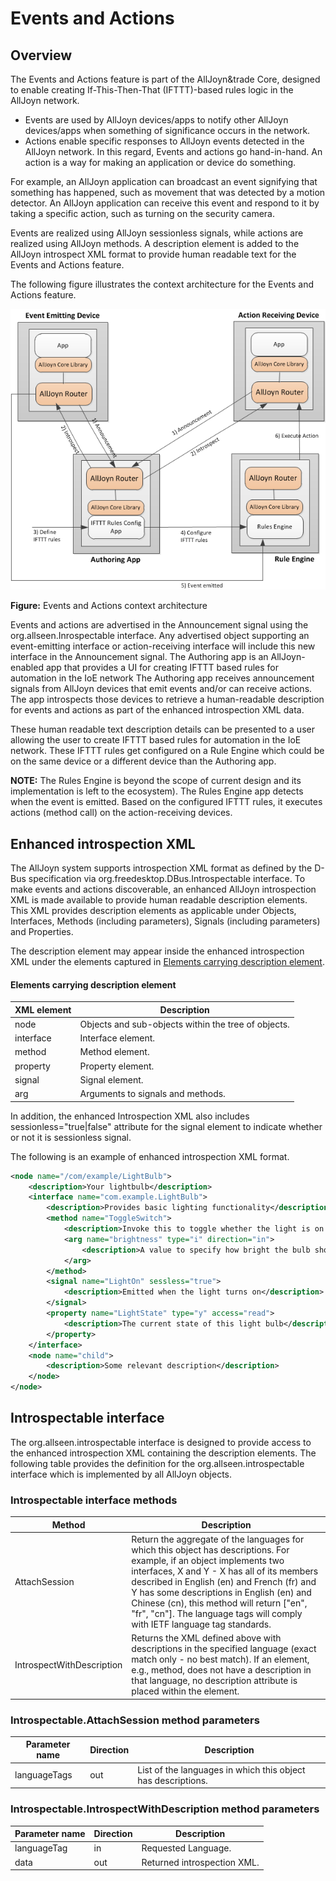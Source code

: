 # Events and Actions

## Overview

The Events and Actions feature is part of the AllJoyn&trade Core,
designed to enable creating If-This-Then-That (IFTTT)-based
rules logic in the AllJoyn network.

* Events are used by AllJoyn devices/apps to notify other
AllJoyn devices/apps when something of significance occurs in the network.
* Actions enable specific responses to AllJoyn events detected
in the AllJoyn network. In this regard, Events and actions
go hand-in-hand. An action is a way for making an application
or device do something.

For example, an AllJoyn application can broadcast an event
signifying that something has happened, such as movement
that was detected by a motion detector. An AllJoyn application
can receive this event and respond to it by taking a specific
action, such as turning on the security camera.

Events are realized using AllJoyn sessionless signals,
while actions are realized using AllJoyn methods. A description
element is added to the AllJoyn introspect XML format to
provide human readable text for the Events and Actions feature.

The following figure illustrates the context architecture
for the Events and Actions feature.

![events-actions-arch][events-actions-arch]

**Figure:** Events and Actions context architecture

Events and actions are advertised in the Announcement signal
using the org.allseen.Inrospectable interface. Any advertised
object supporting an event-emitting interface or action-receiving
interface will include this new interface in the Announcement
signal. The Authoring app is an AllJoyn-enabled app that provides
a UI for creating IFTTT based rules for automation in the
IoE network The Authoring app receives announcement signals
from AllJoyn devices that emit events and/or can receive actions.
The app introspects those devices to retrieve a human-readable
description for events and actions as part of the enhanced
introspection XML data.  

These human readable text description details can be presented
to a user allowing the user to create IFTTT based rules for
automation in the IoE network. These IFTTT rules get configured
on a Rule Engine which could be on the same device or a different
device than the Authoring app.

**NOTE:** The Rules Engine is beyond the scope of current design
and its implementation is left to the ecosystem). The Rules Engine
app detects when the event is emitted. Based on the configured
IFTTT rules, it executes actions (method call) on the action-receiving devices.

## Enhanced introspection XML

The AllJoyn system supports introspection XML format as
defined by the D-Bus specification via org.freedesktop.DBus.Introspectable
interface. To make events and actions discoverable, an enhanced AllJoyn
introspection XML is made available to provide human readable description
elements. This XML provides description elements as applicable under Objects,
Interfaces, Methods (including parameters), Signals (including parameters) and Properties.

The description element may appear inside the enhanced introspection
XML under the elements captured in [Elements carrying description element][elements-carrying-description-element].

#### Elements carrying description element

| XML element | Description |
|---|---|
| node | Objects and sub-objects within the tree of objects. |
| interface | Interface element. |
| method | Method element. |
| property | Property element. |
| signal | Signal element. |
| arg | Arguments to signals and methods. |

In addition, the enhanced Introspection XML also includes
sessionless="true|false" attribute for the signal element
to indicate whether or not it is sessionless signal.

The following is an example of enhanced introspection XML format.

```xml
<node name="/com/example/LightBulb">
    <description>Your lightbulb</description>
    <interface name="com.example.LightBulb">
        <description>Provides basic lighting functionality</description>
        <method name="ToggleSwitch">
            <description>Invoke this to toggle whether the light is on or off</description>
            <arg name="brightness" type="i" direction="in">
                <description>A value to specify how bright the bulb should shine</description>
            </arg>
        </method>
        <signal name="LightOn" sessless="true">
            <description>Emitted when the light turns on</description>
        </signal>
        <property name="LightState" type="y" access="read">
            <description>The current state of this light bulb</description>
        </property>
    </interface>
    <node name="child">
        <description>Some relevant description</description>
    </node>
</node>
```

## Introspectable interface

The org.allseen.introspectable interface is designed to
provide access to the enhanced introspection XML containing
the description elements. The following table provides the definition
for the org.allseen.introspectable interface which is
implemented by all AllJoyn objects.

### Introspectable interface methods

| Method | Description |
|---|---|
| AttachSession | Return the aggregate of the languages for which this object has descriptions. For example, if an object implements two interfaces, X and Y - X has all of its members described in English (en) and French (fr) and Y has some descriptions in English (en) and Chinese (cn), this method will return ["en", "fr", "cn"]. The language tags will comply with IETF language tag standards. |
| IntrospectWithDescription | Returns the XML defined above with descriptions in the specified language (exact match only - no best match). If an element, e.g., method, does not have a description in that language, no description attribute is placed within the element. |

### Introspectable.AttachSession method parameters

| Parameter name | Direction | Description |
|---|---|---|
| languageTags | out | List of the languages in which this object has descriptions. |

### Introspectable.IntrospectWithDescription method parameters

| Parameter name | Direction | Description |
|---|---|---|
| languageTag | in | Requested Language. |
| data | out | Returned introspection XML. |



[elements-carrying-description-element]: #elements-carrying-description-element

[events-actions-arch]: /files/learn/system-desc/events-actions-arch.png
